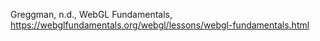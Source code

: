 Greggman, n.d., WebGL Fundamentals, https://webglfundamentals.org/webgl/lessons/webgl-fundamentals.html
